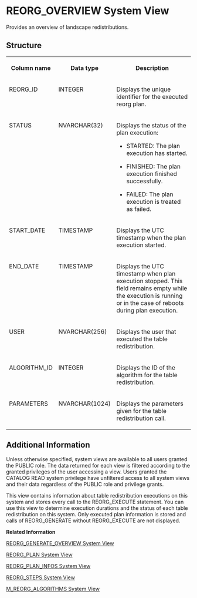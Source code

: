 <!-- loio20ccfa20751910149c2de2cb9ce26e78 -->

# REORG\_OVERVIEW System View

Provides an overview of landscape redistributions.



<a name="loio20ccfa20751910149c2de2cb9ce26e78___r_e_o_r_g__o_v_e_r_v_i_e_w_1struct_REORG_OVERVIEW"/>

## Structure


<table>
<tr>
<th valign="top">

Column name

</th>
<th valign="top">

Data type

</th>
<th valign="top">

Description

</th>
</tr>
<tr>
<td valign="top">

REORG\_ID

</td>
<td valign="top">

INTEGER

</td>
<td valign="top">

Displays the unique identifier for the executed reorg plan.

</td>
</tr>
<tr>
<td valign="top">

STATUS

</td>
<td valign="top">

NVARCHAR\(32\)

</td>
<td valign="top">

Displays the status of the plan execution:

-   STARTED: The plan execution has started.

-   FINISHED: The plan execution finished successfully.

-   FAILED: The plan execution is treated as failed.




</td>
</tr>
<tr>
<td valign="top">

START\_DATE

</td>
<td valign="top">

TIMESTAMP

</td>
<td valign="top">

Displays the UTC timestamp when the plan execution started.

</td>
</tr>
<tr>
<td valign="top">

END\_DATE

</td>
<td valign="top">

TIMESTAMP

</td>
<td valign="top">

Displays the UTC timestamp when plan execution stopped. This field remains empty while the execution is running or in the case of reboots during plan execution.

</td>
</tr>
<tr>
<td valign="top">

USER

</td>
<td valign="top">

NVARCHAR\(256\)

</td>
<td valign="top">

Displays the user that executed the table redistribution.

</td>
</tr>
<tr>
<td valign="top">

ALGORITHM\_ID

</td>
<td valign="top">

INTEGER

</td>
<td valign="top">

Displays the ID of the algorithm for the table redistribution.

</td>
</tr>
<tr>
<td valign="top">

PARAMETERS

</td>
<td valign="top">

NVARCHAR\(1024\)

</td>
<td valign="top">

Displays the parameters given for the table redistribution call.

</td>
</tr>
</table>



<a name="loio20ccfa20751910149c2de2cb9ce26e78___r_e_o_r_g__o_v_e_r_v_i_e_w_1fulldesc_REORG_OVERVIEW"/>

## Additional Information

Unless otherwise specified, system views are available to all users granted the PUBLIC role. The data returned for each view is filtered according to the granted privileges of the user accessing a view. Users granted the CATALOG READ system privilege have unfiltered access to all system views and their data regardless of the PUBLIC role and privilege grants.

This view contains information about table redistribution executions on this system and stores every call to the REORG\_EXECUTE statement. You can use this view to determine execution durations and the status of each table redistribution on this system. Only executed plan information is stored and calls of REORG\_GENERATE without REORG\_EXECUTE are not displayed.

**Related Information**  


[REORG\_GENERATE\_OVERVIEW System View](reorg-generate-overview-system-view-176f257.md "Tracks automated and administrator calls to the REORG_GENERATE procedure.")

[REORG\_PLAN System View](reorg-plan-system-view-20cd4f1.md "Provides current plan information for landscape reorganization.")

[REORG\_PLAN\_INFOS System View](reorg-plan-infos-system-view-20cd27f.md "Provides additional information about the current landscape reorganization plan.")

[REORG\_STEPS System View](reorg-steps-system-view-20cd6dd.md "Contains the executed or to be executed table redistribution plan items.")

[M\_REORG\_ALGORITHMS System View](../022-Monitoring-Views/m-reorg-algorithms-system-view-20b9ec5.md "Provides information about landscape redistribution algorithms.")

